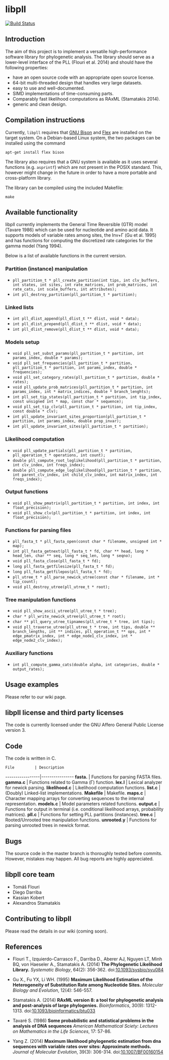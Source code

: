 # libpll

[![Build Status](https://magnum.travis-ci.com/xflouris/libpll.svg?token=rjft2y6GBHow4SDyjuoy&branch=master)](https://magnum.travis-ci.com/xflouris/libpll)

## Introduction

The aim of this project is to implement a versatile high-performance software
library for phylogenetic analysis. The library should serve as a lower-level
interface of the PLL (Flouri et al. 2014) and should have the following
properties:

* have an open source code with an appropriate open source license.
* 64-bit multi-threaded design that handles very large datasets.
* easy to use and well-documented.
* SIMD implementations of time-consuming parts.
* Comparably fast likelihood computations as RAxML (Stamatakis 2014).
* generic and clean design.

## Compilation instructions


Currently, `libpll` requires that [GNU Bison](http://www.gnu.org/software/bison/)
and [Flex](http://flex.sourceforge.net/) are installed on the target system. On
a Debian-based Linux system, the two packages can be installed using the command

`apt-get install flex bison`

The library also requires that a GNU system is available as it uses several
functions (e.g. `asprintf`) which are not present in the POSIX standard.
This, however might change in the future in order to have a more portable
and cross-platform library.

The library can be compiled using the included Makefile:

`make`

## Available functionality

libpll currently implements the General Time Reversible (GTR) model (Tavare
1986) which can be used for nucleotide and amino acid data. It supports models
of variable rates among sites, the Inv+&Gamma; (Gu et al. 1995) and has
functions for computing the discretized rate categories for the gamma model
(Yang 1994).

Below is a list of available functions in the current version.

### Partition (instance) manipulation

* `pll_partition_t * pll_create_partition(int tips, int clv_buffers, int states, int sites, int rate_matrices, int prob_matrices, int rate_cats, int scale_buffers, int attributes);`
* `int pll_destroy_partition(pll_partition_t * partition);`

### Linked lists

* `int pll_dlist_append(pll_dlist_t ** dlist, void * data);`
* `int pll_dlist_prepend(pll_dlist_t ** dlist, void * data);`
* `int pll_dlist_remove(pll_dlist_t ** dlist, void * data);`

### Models setup

* `void pll_set_subst_params(pll_partition_t * partition, int params_index, double * params);`
* `void pll_set_frequencies(pll_partition_t * partition, pll_partition_t * partition, int params_index, double * frequencies);`
* `void pll_set_category_rates(pll_partition_t * partition, double * rates);`
* `void pll_update_prob_matrices(pll_partition_t * partition, int params_index, int * matrix_indices, double * branch_lenghts);`
* `int pll_set_tip_states(pll_partition_t * partition, int tip_index, const unsigned int * map, const char * sequence);`
* `void pll_set_tip_clv(pll_partition_t * partition, int tip_index, const double * clv);`
* `int pll_update_invariant_sites_proportion(pll_partition_t * partition, int params_index, double prop_invar);`
* `int pll_update_invariant_sites(pll_partition_t * partition);`

### Likelihood computation

* `void pll_update_partials(pll_partition_t * partition, pll_operation_t * operations, int count);`
* `double pll_compute_root_loglikelihood(pll_partition_t * partition, int clv_index, int freqs_index);`
* `double pll_compute_edge_loglikelihood(pll_partition_t * partition, int parent_clv_index, int child_clv_index, int matrix_index, int freqs_index);`

### Output functions

* `void pll_show_pmatrix(pll_partition_t * partition, int index, int float_precision);`
* `void pll_show_clv(pll_partition_t * partition, int index, int float_precision);`

### Functions for parsing files

* `pll_fasta_t * pll_fasta_open(const char * filename, unsigned int * map);`
* `int pll_fasta_getnext(pll_fasta_t * fd, char ** head, long * head_len, char ** seq, long * seq_len, long * seqno);`
* `void pll_fasta_close(pll_fasta_t * fd);`
* `long pll_fasta_getfilesize(pll_fasta_t * fd);`
* `long pll_fasta_getfilepos(pll_fasta_t * fd);`
* `pll_utree_t * pll_parse_newick_utree(const char * filename, int * tip_count);`
* `void pll_destroy_utree(pll_utree_t * root);`

### Tree manipulation functions

* `void pll_show_ascii_utree(pll_utree_t * tree);`
* `char * pll_write_newick_utree(pll_utree_t * root);`
* `char ** pll_query_utree_tipnames(pll_utree_t * tree, int tips);`
* `void pll_traverse_utree(pll_utree_t * tree, int tips, double ** branch_lengths, int ** indices, pll_operation_t ** ops, int * edge_pmatrix_index, int * edge_node1_clv_index, int * edge_node2_clv_index);`

### Auxiliary functions

* `int pll_compute_gamma_cats(double alpha, int categories, double * output_rates);`

## Usage examples

Please refer to our wiki page.

## libpll license and third party licenses

The code is currently licensed under the GNU Affero General Public License version 3.

## Code

The code is written in C.

    File         | Description
-----------------|----------------
**fasta.**       | Functions for parsing FASTA files.
**gamma.c**      | Functions related to Gamma (&Gamma;) function.
**lex.l**        | Lexical analyzer for newick parsing.
**likelihood.c** | Likelihood computation functions.
**list.c**       | (Doubly) Linked-list implementations.
**Makefile**     | Makefile.
**maps.c**       | Character mapping arrays for converting sequences to the internal representation.
**models.c**     | Model parameters related functions.
**output.c**     | Functions for output in terminal (i.e. conditional likelihood arrays, probability matrices).
**pll.c**        | Functions for setting PLL partitions (instances).
**tree.c**       | Rooted/Unrooted tree manipulation functions.
**unrooted.y**   | Functions for parsing unrooted trees in newick format.

## Bugs

The source code in the master branch is thoroughly tested before commits.
However, mistakes may happen. All bug reports are highly appreciated.

## libpll core team

* Tom&aacute;&scaron; Flouri
* Diego Darriba
* Kassian Kobert
* Alexandros Stamatakis

## Contributing to libpll

Please read the details in our wiki (coming soon).

## References

* Flouri T., Izquierdo-Carrasco F., Darriba D., Aberer AJ, Nguyen LT, Minh BQ, von Haeseler A., Stamatakis A. (2014)
**The Phylogenetic Likelihood Library.**
*Systematic Biology*, 64(2): 356-362.
doi:[10.1093/sysbio/syu084](http://dx.doi.org/10.1093/sysbio/syu084)

* Gu X., Fu YX, Li WH. (1995)
**Maximum Likelihood Estimation of the Heterogeneity of Substitution Rate among Nucleotide Sites.**
*Molecular Biology and Evolution*, 12(4): 546-557.

* Stamatakis A. (2014)
**RAxML version 8: a tool for phylogenetic analysis and post-analysis of large phylogenies.**
*Bioinformatics*, 30(9): 1312-1313.
doi:[10.1093/bioinformatics/btu033](http://dx.doi.org/10.1093/bioinformatics/btu033)

* Tavar&eacute; S. (1986)
**Some probabilistic and statistical problems in the analysis of DNA sequences**
*American Mathematical Sciety: Lectures on Mathematics in the Life Sciences*, 17: 57-86.

* Yang Z. (2014)
**Maximum likelihood phylogenetic estimation from dna sequences with variable rates over sites: Approximate methods.**
*Journal of Molecular Evolution*, 39(3): 306-314.
doi:[10.1007/BF00160154](http://dx.doi.org/10.1007/BF00160154)
